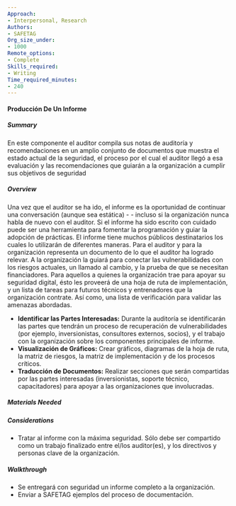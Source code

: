 ```yaml
---
Approach:
- Interpersonal, Research
Authors:
- SAFETAG
Org_size_under:
- 1000
Remote_options:
- Complete
Skills_required:
- Writing
Time_required_minutes:
- 240
---
```


#### Producción De Un Informe


##### Summary
En este componente el auditor compila sus notas de auditoría y recomendaciones en un amplio conjunto de documentos que muestra el estado actual de la seguridad, el proceso por el cual el auditor llegó a esa evaluación y las recomendaciones que guiarán a la organización a cumplir sus objetivos de seguridad

##### Overview
Una vez que el auditor se ha ido, el informe es la oportunidad de continuar una conversación (aunque sea estática) - - incluso si la organización nunca habla de nuevo con el auditor. Si el informe ha sido escrito con cuidado puede ser una herramienta para fomentar la programación y guiar la adopción de prácticas. El informe tiene muchos públicos destinatarios los cuales lo utilizarán de diferentes maneras. Para el auditor y para la organización representa un documento de lo que el auditor ha logrado relevar. A la organización la guiará para conectar las vulnerabilidades con los riesgos actuales, un llamado al cambio, y la prueba de que se necesitan financiadores. Para aquellos a quienes la organización trae para apoyar su seguridad digital, ésto les proveerá de una hoja de ruta de implementación, y un lista de tareas para futuros técnicos y entrenadores que la organización contrate. Así como, una lista de verificación para validar las amenazas abordadas.

- **Identificar las Partes Interesadas:** Durante la auditoría se identificarán las partes que tendrán un proceso de recuperación de vulnerabilidades (por ejemplo, inversionistas, consultores externos, socios), y el trabajo con la organización sobre los componentes principales de informe.
- **Visualización de Gráficos:** Crear gráficos, diagramas de la hoja de ruta, la matriz de riesgos, la matriz de implementación y de los procesos críticos.
- **Traducción de Documentos:** Realizar secciones que serán compartidas por las partes interesadas (inversionistas, soporte técnico, capacitadores) para apoyar a las organizaciones que involucradas.

##### Materials Needed

##### Considerations

  * Tratar al informe con la máxima seguridad. Sólo debe ser compartido como un trabajo finalizado entre el/los auditor(es), y los directivos y personas clave de la organización.
  
##### Walkthrough

* Se entregará con seguridad un informe completo a la organización.
* Enviar a SAFETAG ejemplos del proceso de documentación.
